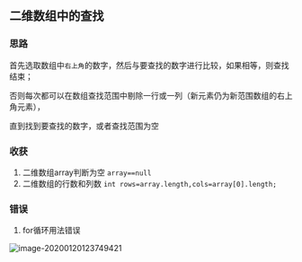 ## 二维数组中的查找

### 思路

首先选取数组中`右上角`的数字，然后与要查找的数字进行比较，如果相等，则查找结束；

否则每次都可以在数组查找范围中剔除一行或一列（新元素仍为新范围数组的右上角元素），

直到找到要查找的数字，或者查找范围为空

### 收获

1. 二维数组array判断为空 `array==null`
2. 二维数组的行数和列数  `int rows=array.length,cols=array[0].length;`

### 错误

1. for循环用法错误

![image-20200120123749421](C:\Users\乐柯磊\AppData\Roaming\Typora\typora-user-images\image-20200120123749421.png)